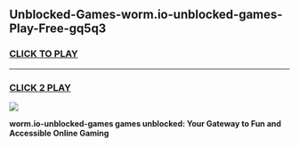 
## Unblocked-Games-worm.io-unblocked-games-Play-Free-gq5q3
<h3>
<a href="https://premium76.site?title=worm.io-unblocked-games&ref=15A">CLICK TO PLAY</a></h3>
<hr>

<h3>
<a href="https://premium76.site?title=worm.io-unblocked-games&ref=15A">CLICK 2 PLAY</a>
  
</h3>

<a href="https://premium76.site?title=worm.io-unblocked-games&ref=15A"><img src="https://clearcache.store/games.png"></a>


**worm.io-unblocked-games games unblocked: Your Gateway to Fun and Accessible Online Gaming**
